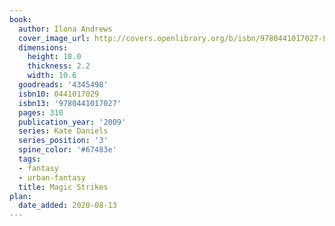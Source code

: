 ```yaml
---
book:
  author: Ilona Andrews
  cover_image_url: http://covers.openlibrary.org/b/isbn/9780441017027-L.jpg
  dimensions:
    height: 18.0
    thickness: 2.2
    width: 10.6
  goodreads: '4345498'
  isbn10: 0441017029
  isbn13: '9780441017027'
  pages: 310
  publication_year: '2009'
  series: Kate Daniels
  series_position: '3'
  spine_color: '#67483e'
  tags:
  - fantasy
  - urban-fantasy
  title: Magic Strikes
plan:
  date_added: 2020-08-13
---
```

